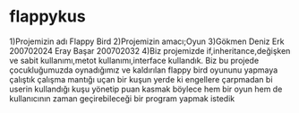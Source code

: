 # flappykus
1)Projemizin adı Flappy Bird
2)Projemizin amacı;Oyun
3)Gökmen Deniz Erk 200702024
    Eray Başar  200702032
4)Biz projemizde if,inheritance,değişken ve sabit kullanımı,metot kullanımı,interface kullandık.
Biz bu projede çocukluğumuzda oynadığımız ve kaldırılan flappy bird oyununu yapmaya çalıştık çalışma mantığı uçan bir kuşun yerde ki engellere çarpmadan bi userin kullandığı kuşu yönetip puan kasmak böylece hem bir oyun hem de kullanıcının zaman geçirebileceği bir program yapmak istedik

